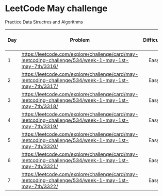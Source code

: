 # LeetCode May challenge
 Practice Data Structres and Algorithms 


| Day | Problem	 | Difficulty |	Algorithm |	DataStructure |	TimeComplexity | Space Complexity |	Time To Solve|
| ----| ---------|:----------:| ---------:| ------------- |:--------------:| ----------------:|--------------|
| 1 |https://leetcode.com/explore/challenge/card/may-leetcoding-challenge/534/week-1-may-1st-may-7th/3316/ |Easy|Binary Search| NA| 0(logn)| O(1)|Under 30 min 
| 2	| https://leetcode.com/explore/challenge/card/may-leetcoding-challenge/534/week-1-may-1st-may-7th/3317/ | Easy | NA | HashMap| O(m*n)| O(m)| Under 15 min |
| 3 | https://leetcode.com/explore/challenge/card/may-leetcoding-challenge/534/week-1-may-1st-may-7th/3318/ | Easy | NA | HashMap | O(n) | O(m)| Under 15 min |
| 4 | https://leetcode.com/explore/challenge/card/may-leetcoding-challenge/534/week-1-may-1st-may-7th/3319/ | Easy | NA | NA | O(logn) | O(1)| Under 15 min |
| 5 | https://leetcode.com/explore/challenge/card/may-leetcoding-challenge/534/week-1-may-1st-may-7th/3320/ | Easy | NA | HashMap | O(n) | O(n)| Under 15 min |
| 6 | https://leetcode.com/explore/challenge/card/may-leetcoding-challenge/534/week-1-may-1st-may-7th/3321/ | Easy | NA | HashMap | O(n) | O(n)| Under 15 min |
| 7 | https://leetcode.com/explore/challenge/card/may-leetcoding-challenge/534/week-1-may-1st-may-7th/3322/ | Easy | BFS | Queue | O(n) | O(n) | Under 45 min |